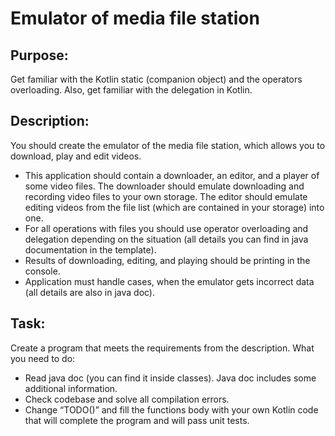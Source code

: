 # Emulator of media file station  

## Purpose: 
Get familiar with the Kotlin static (companion object) and the operators overloading. Also, get familiar with the delegation in Kotlin. 

## Description:
You should create the emulator of the media file station, which allows you to download, play and edit videos.
- This application should contain a downloader, an editor, and a player of some video files. The downloader should emulate downloading and recording video files to your own storage. The editor should emulate editing videos from the file list (which are contained in your storage) into one.
- For all operations with files you should use operator overloading and delegation depending on the situation (all details you can find in java documentation in the template).
- Results of downloading, editing, and playing should be printing in the console.
- Application must handle cases, when the emulator gets incorrect data (all details are also in java doc).

## Task: 
Create a program that meets the requirements from the description. What you need to do:
- Read java doc (you can find it inside classes). Java doc includes some additional information. 
- Check codebase and solve all compilation errors.
- Change “TODO()” and fill the functions body with your own Kotlin code that will complete the program and will pass unit tests. 
